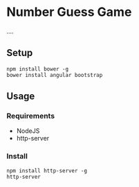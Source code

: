 # Number Guess Game

....


## Setup

```
npm install bower -g
bower install angular bootstrap
```

## Usage

### Requirements

* NodeJS
* http-server


### Install

```
npm install http-server -g
http-server
```